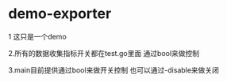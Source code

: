 # demo-exporter
1 这只是一个demo

2.所有的数据收集指标开关都在test.go里面 通过bool来做控制

3.main目前提供通过bool来做开关控制 也可以通过-disable来做关闭